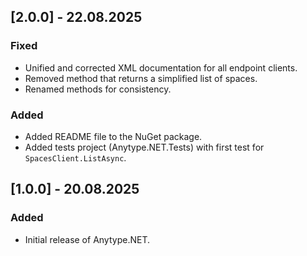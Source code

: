 ## [2.0.0] - 22.08.2025

### Fixed
- Unified and corrected XML documentation for all endpoint clients.
- Removed method that returns a simplified list of spaces.
- Renamed methods for consistency.

### Added
- Added README file to the NuGet package.
- Added tests project (Anytype.NET.Tests) with first test for `SpacesClient.ListAsync`.

## [1.0.0] - 20.08.2025

### Added
- Initial release of Anytype.NET.
